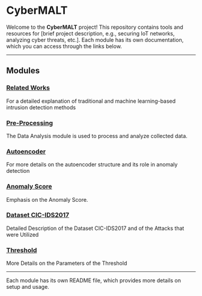 # CyberMALT

Welcome to the **CyberMALT** project! This repository contains tools and resources for [brief project description, e.g., securing IoT networks, analyzing cyber threats, etc.]. Each module has its own documentation, which you can access through the links below.

---

## Modules

### [Related Works](appendices/RelatedWorks.md)
For a detailed explanation of traditional and machine learning-based intrusion detection methods

### [Pre-Processing](appendices/preprocessing.md)
The Data Analysis module is used to process and analyze collected data.

### [Autoencoder](appendices/Autoencoders.md)
For more details on the autoencoder structure and its role in anomaly detection

### [Anomaly Score](appendices/AnomalyScore.md)
Emphasis on the Anomaly Score.

### [Dataset CIC-IDS2017](appendices/Dataset.md)
Detailed Description of the Dataset CIC-IDS2017 and of the Attacks that were Utilized

### [Threshold](appendices/Threshold.md)
More Details on the Parameters of the Threshold

---

Each module has its own README file, which provides more details on setup and usage.


